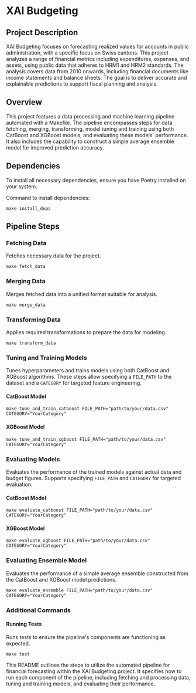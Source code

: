 
# XAI Budgeting

## Project Description
XAI Budgeting focuses on forecasting realized values for accounts in public administration, with a specific focus on Swiss cantons. This project analyzes a range of financial metrics including expenditures, expenses, and assets, using public data that adheres to HRM1 and HRM2 standards. The analysis covers data from 2010 onwards, including financial documents like income statements and balance sheets. The goal is to deliver accurate and explainable predictions to support fiscal planning and analysis.

## Overview

This project features a data processing and machine learning pipeline automated with a Makefile. The pipeline encompasses steps for data fetching, merging, transforming, model tuning and training using both CatBoost and XGBoost models, and evaluating these models' performance. It also includes the capability to construct a simple average ensemble model for improved prediction accuracy.

## Dependencies
To install all necessary dependencies, ensure you have Poetry installed on your system.

Command to install dependencies:
```shell
make install_deps
```

## Pipeline Steps

### Fetching Data
Fetches necessary data for the project.
```shell
make fetch_data
```

### Merging Data
Merges fetched data into a unified format suitable for analysis.
```shell
make merge_data
```

### Transforming Data
Applies required transformations to prepare the data for modeling.
```shell
make transform_data
```

### Tuning and Training Models
Tunes hyperparameters and trains models using both CatBoost and XGBoost algorithms. These steps allow specifying a `FILE_PATH` to the dataset and a `CATEGORY` for targeted feature engineering.

#### CatBoost Model
```shell
make tune_and_train_catboost FILE_PATH="path/to/your/data.csv" CATEGORY="YourCategory"
```

#### XGBoost Model
```shell
make tune_and_train_xgboost FILE_PATH="path/to/your/data.csv" CATEGORY="YourCategory"
```

### Evaluating Models
Evaluates the performance of the trained models against actual data and budget figures. Supports specifying `FILE_PATH` and `CATEGORY` for targeted evaluation.

#### CatBoost Model
```shell
make evaluate_catboost FILE_PATH="path/to/your/data.csv" CATEGORY="YourCategory"
```

#### XGBoost Model
```shell
make evaluate_xgboost FILE_PATH="path/to/your/data.csv" CATEGORY="YourCategory"
```

### Evaluating Ensemble Model
Evaluates the performance of a simple average ensemble constructed from the CatBoost and XGBoost model predictions.
```shell
make evaluate_ensemble FILE_PATH="path/to/your/data.csv" CATEGORY="YourCategory"
```

### Additional Commands

#### Running Tests
Runs tests to ensure the pipeline's components are functioning as expected.
```shell
make test
```

This README outlines the steps to utilize the automated pipeline for financial forecasting within the XAI Budgeting project. It specifies how to run each component of the pipeline, including fetching and processing data, tuning and training models, and evaluating their performance.

